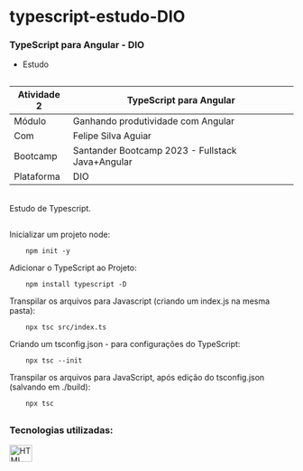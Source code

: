 # typescript-estudo-DIO
### TypeScript para Angular - DIO
- Estudo
##

| Atividade 2 | TypeScript para Angular |
|--|--|
| Módulo | Ganhando produtividade com Angular |
| Com | Felipe Silva Aguiar |
| Bootcamp | Santander Bootcamp 2023 - Fullstack Java+Angular |
| Plataforma | DIO |

<br>
Estudo de Typescript.

<br>

##

Inicializar um projeto node:

```
    npm init -y
```

Adicionar o TypeScript ao Projeto:

```
    npm install typescript -D
```

Transpilar os arquivos para Javascript (criando um index.js na mesma pasta):

```
    npx tsc src/index.ts
```

Criando um tsconfig.json - para configurações do TypeScript:

```
    npx tsc --init
```

Transpilar os arquivos para JavaScript, após edição do tsconfig.json (salvando em ./build):

```
    npx tsc
```


##
### Tecnologias utilizadas:

<div>
   <img align="center" alt="HTML" height="30" width="40" alt="TypeScript" src="https://cdn.jsdelivr.net/gh/devicons/devicon/icons/typescript/typescript-original.svg" />
</div>

##
